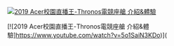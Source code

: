 [![2019 Acer校園直播王-Thronos電競座艙 介紹&體驗](https://img.youtube.com/vi/5o1SaiN3KDo/0.jpg)](https://www.youtube.com/watch?v=5o1SaiN3KDo)


[![2019 Acer校園直播王-Thronos電競座艙 介紹&體驗]https://www.youtube.com/watch?v=5o1SaiN3KDo)](
